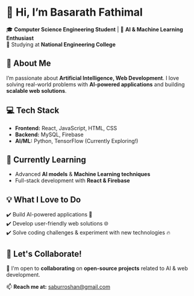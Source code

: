 # 👋 Hi, I’m Basarath Fathimal  

🎓 **Computer Science Engineering Student** | 🤖 **AI & Machine Learning Enthusiast**  
📍 Studying at **National Engineering College**  

## 🚀 About Me  
I’m passionate about **Artificial Intelligence, Web Development**. I love solving real-world problems with **AI-powered applications** and building **scalable web solutions**.  

## 💻 Tech Stack  
- **Frontend:** React, JavaScript, HTML, CSS  
- **Backend:** MySQL, Firebase  
- **AI/ML:** Python, TensorFlow (Currently Exploring!)  

## 🌱 Currently Learning  
- Advanced **AI models** & **Machine Learning techniques**  
- Full-stack development with **React & Firebase**  

## 💡 What I Love to Do  
✔️ Build AI-powered applications 🤖  
✔️ Develop user-friendly web solutions 🌐  
✔️ Solve coding challenges & experiment with new technologies 🔥  

## 🤝 Let's Collaborate!  
💞 I'm open to **collaborating** on **open-source projects** related to AI & web development.  

📫 **Reach me at:** saburroshan@gmail.com  


